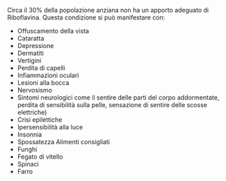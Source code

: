 Circa il 30% della popolazione anziana non ha un apporto adeguato di Riboflavina. Questa condizione si può manifestare con:

- Offuscamento della vista
- Cataratta
- Depressione
- Dermatiti
- Vertigini
- Perdita di capelli
- Infiammazioni oculari
- Lesioni alla bocca
- Nervosismo
- Sintomi neurologici come il sentire delle parti del corpo addormentate, perdita di sensibilità sulla pelle, sensazione di sentire delle scosse
  elettriche)
- Crisi epilettiche
- Ipersensibilità alla luce
- Insonnia
- Spossatezza Alimenti consigliati
- Funghi
- Fegato di vitello
- Spinaci
- Farro
